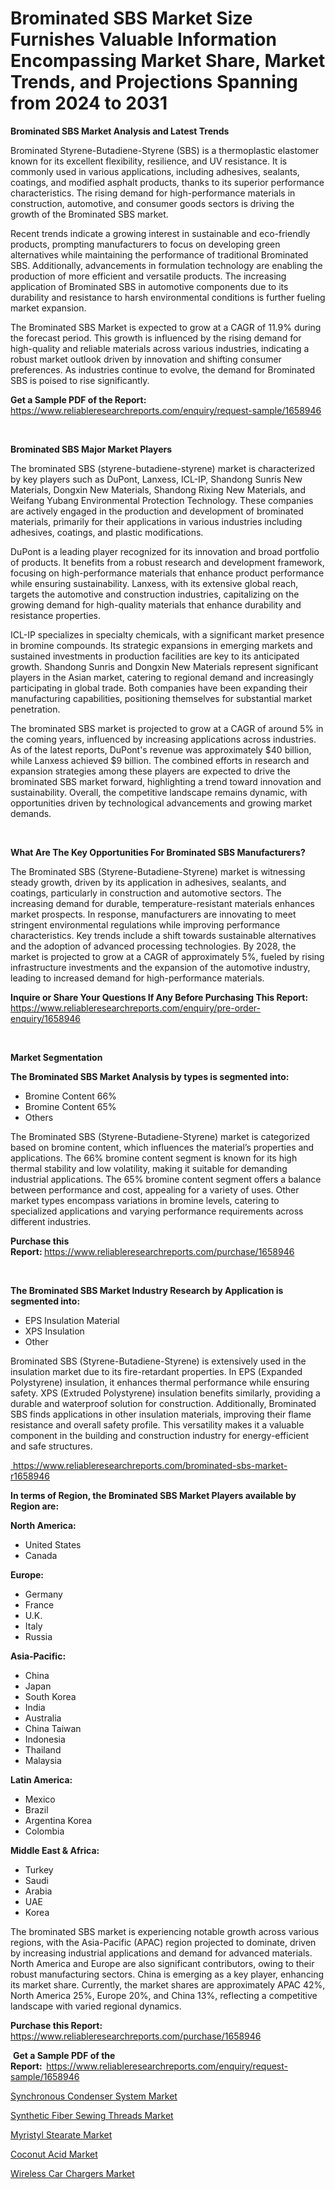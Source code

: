 <p><h1>Brominated SBS Market Size Furnishes Valuable Information Encompassing Market Share, Market Trends, and Projections Spanning from 2024 to 2031</h1></p><p><strong>Brominated SBS Market Analysis and Latest Trends</strong></p>
<p><p>Brominated Styrene-Butadiene-Styrene (SBS) is a thermoplastic elastomer known for its excellent flexibility, resilience, and UV resistance. It is commonly used in various applications, including adhesives, sealants, coatings, and modified asphalt products, thanks to its superior performance characteristics. The rising demand for high-performance materials in construction, automotive, and consumer goods sectors is driving the growth of the Brominated SBS market.</p><p>Recent trends indicate a growing interest in sustainable and eco-friendly products, prompting manufacturers to focus on developing green alternatives while maintaining the performance of traditional Brominated SBS. Additionally, advancements in formulation technology are enabling the production of more efficient and versatile products. The increasing application of Brominated SBS in automotive components due to its durability and resistance to harsh environmental conditions is further fueling market expansion.</p><p>The Brominated SBS Market is expected to grow at a CAGR of 11.9% during the forecast period. This growth is influenced by the rising demand for high-quality and reliable materials across various industries, indicating a robust market outlook driven by innovation and shifting consumer preferences. As industries continue to evolve, the demand for Brominated SBS is poised to rise significantly.</p></p>
<p><strong>Get a Sample PDF of the Report:&nbsp;</strong> <a href="https://www.reliableresearchreports.com/enquiry/request-sample/1658946?utm_campaign=10&utm_medium=2&utm_source=Github&utm_content=ia&utm_term=28092024&utm_id=brominated-sbs">https://www.reliableresearchreports.com/enquiry/request-sample/1658946</a></p>
<p>&nbsp;</p>
<p><strong>Brominated SBS Major Market Players</strong></p>
<p><p>The brominated SBS (styrene-butadiene-styrene) market is characterized by key players such as DuPont, Lanxess, ICL-IP, Shandong Sunris New Materials, Dongxin New Materials, Shandong Rixing New Materials, and Weifang Yubang Environmental Protection Technology. These companies are actively engaged in the production and development of brominated materials, primarily for their applications in various industries including adhesives, coatings, and plastic modifications.</p><p>DuPont is a leading player recognized for its innovation and broad portfolio of products. It benefits from a robust research and development framework, focusing on high-performance materials that enhance product performance while ensuring sustainability. Lanxess, with its extensive global reach, targets the automotive and construction industries, capitalizing on the growing demand for high-quality materials that enhance durability and resistance properties.</p><p>ICL-IP specializes in specialty chemicals, with a significant market presence in bromine compounds. Its strategic expansions in emerging markets and sustained investments in production facilities are key to its anticipated growth. Shandong Sunris and Dongxin New Materials represent significant players in the Asian market, catering to regional demand and increasingly participating in global trade. Both companies have been expanding their manufacturing capabilities, positioning themselves for substantial market penetration.</p><p>The brominated SBS market is projected to grow at a CAGR of around 5% in the coming years, influenced by increasing applications across industries. As of the latest reports, DuPont's revenue was approximately $40 billion, while Lanxess achieved $9 billion. The combined efforts in research and expansion strategies among these players are expected to drive the brominated SBS market forward, highlighting a trend toward innovation and sustainability. Overall, the competitive landscape remains dynamic, with opportunities driven by technological advancements and growing market demands.</p></p>
<p>&nbsp;</p>
<p><strong>What Are The Key Opportunities For Brominated SBS Manufacturers?</strong></p>
<p><p>The Brominated SBS (Styrene-Butadiene-Styrene) market is witnessing steady growth, driven by its application in adhesives, sealants, and coatings, particularly in construction and automotive sectors. The increasing demand for durable, temperature-resistant materials enhances market prospects. In response, manufacturers are innovating to meet stringent environmental regulations while improving performance characteristics. Key trends include a shift towards sustainable alternatives and the adoption of advanced processing technologies. By 2028, the market is projected to grow at a CAGR of approximately 5%, fueled by rising infrastructure investments and the expansion of the automotive industry, leading to increased demand for high-performance materials.</p></p>
<p><strong>Inquire or Share Your Questions If Any Before Purchasing This Report:</strong> <a href="https://www.reliableresearchreports.com/enquiry/pre-order-enquiry/1658946?utm_campaign=10&utm_medium=2&utm_source=Github&utm_content=ia&utm_term=28092024&utm_id=brominated-sbs">https://www.reliableresearchreports.com/enquiry/pre-order-enquiry/1658946</a></p>
<p>&nbsp;</p>
<p><strong>Market Segmentation</strong></p>
<p><strong>The Brominated SBS Market Analysis by types is segmented into:</strong></p>
<p><ul><li>Bromine Content 66%</li><li>Bromine Content 65%</li><li>Others</li></ul></p>
<p><p>The Brominated SBS (Styrene-Butadiene-Styrene) market is categorized based on bromine content, which influences the material’s properties and applications. The 66% bromine content segment is known for its high thermal stability and low volatility, making it suitable for demanding industrial applications. The 65% bromine content segment offers a balance between performance and cost, appealing for a variety of uses. Other market types encompass variations in bromine levels, catering to specialized applications and varying performance requirements across different industries.</p></p>
<p><strong>Purchase this Report:&nbsp;</strong><a href="https://www.reliableresearchreports.com/purchase/1658946?utm_campaign=10&utm_medium=2&utm_source=Github&utm_content=ia&utm_term=28092024&utm_id=brominated-sbs">https://www.reliableresearchreports.com/purchase/1658946</a></p>
<p>&nbsp;</p>
<p><strong>The Brominated SBS Market Industry Research by Application is segmented into:</strong></p>
<p><ul><li>EPS Insulation Material</li><li>XPS Insulation</li><li>Other</li></ul></p>
<p><p>Brominated SBS (Styrene-Butadiene-Styrene) is extensively used in the insulation market due to its fire-retardant properties. In EPS (Expanded Polystyrene) insulation, it enhances thermal performance while ensuring safety. XPS (Extruded Polystyrene) insulation benefits similarly, providing a durable and waterproof solution for construction. Additionally, Brominated SBS finds applications in other insulation materials, improving their flame resistance and overall safety profile. This versatility makes it a valuable component in the building and construction industry for energy-efficient and safe structures.</p></p>
<p><a href="https://www.reliableresearchreports.com/brominated-sbs-market-r1658946?utm_campaign=10&utm_medium=2&utm_source=Github&utm_content=ia&utm_term=28092024&utm_id=brominated-sbs">&nbsp;https://www.reliableresearchreports.com/brominated-sbs-market-r1658946</a></p>
<p><strong>In terms of Region, the Brominated SBS Market Players available by Region are:</strong></p>
<p>
    <p> <strong> North America: </strong>
        <ul>
            <li>United States</li>
            <li>Canada</li>
        </ul>
        </p> 
    <p> <strong> Europe: </strong>
        <ul>
            <li>Germany</li>
            <li>France</li>
            <li>U.K.</li>
            <li>Italy</li>
            <li>Russia</li>
        </ul>
        </p> 
    <p> <strong> Asia-Pacific: </strong>
        <ul>
            <li>China</li>
            <li>Japan</li>
            <li>South Korea</li>
            <li>India</li>
            <li>Australia</li>
            <li>China Taiwan</li>
            <li>Indonesia</li>
            <li>Thailand</li>
            <li>Malaysia</li>
        </ul>
        </p> 
    <p> <strong> Latin America: </strong>
        <ul>
            <li>Mexico</li>
            <li>Brazil</li>
            <li>Argentina Korea</li>
            <li>Colombia</li>
        </ul>
        </p> 
    <p> <strong> Middle East & Africa: </strong>
        <ul>
            <li>Turkey</li>
            <li>Saudi</li>
            <li>Arabia</li>
            <li>UAE</li>
            <li>Korea</li>
        </ul>
    </p>
    </p>
<p><p>The brominated SBS market is experiencing notable growth across various regions, with the Asia-Pacific (APAC) region projected to dominate, driven by increasing industrial applications and demand for advanced materials. North America and Europe are also significant contributors, owing to their robust manufacturing sectors. China is emerging as a key player, enhancing its market share. Currently, the market shares are approximately APAC 42%, North America 25%, Europe 20%, and China 13%, reflecting a competitive landscape with varied regional dynamics.</p></p>
<p><strong>Purchase this Report: </strong><a href="https://www.reliableresearchreports.com/purchase/1658946?utm_campaign=10&utm_medium=2&utm_source=Github&utm_content=ia&utm_term=28092024&utm_id=brominated-sbs">https://www.reliableresearchreports.com/purchase/1658946</a></p>
<p>&nbsp;<strong>Get a Sample PDF of the Report:&nbsp;&nbsp;</strong><a href="https://www.reliableresearchreports.com/enquiry/request-sample/1658946?utm_campaign=10&utm_medium=2&utm_source=Github&utm_content=ia&utm_term=28092024&utm_id=brominated-sbs">https://www.reliableresearchreports.com/enquiry/request-sample/1658946</a></p>
<p><strong></strong></p>
<p><p><a href="https://github.com/JubayerMia832/Market-Research-Report-List-1/blob/main/synchronous-condenser-system-market.md?utm_campaign=10&utm_medium=2&utm_source=Github&utm_content=ia&utm_term=28092024&utm_id=brominated-sbs">Synchronous Condenser System Market</a></p><p><a href="https://github.com/ygfu6u/Market-Research-Report-List-1/blob/main/synthetic-fiber-sewing-threads-market.md?utm_campaign=10&utm_medium=2&utm_source=Github&utm_content=ia&utm_term=28092024&utm_id=brominated-sbs">Synthetic Fiber Sewing Threads Market</a></p><p><a href="https://issuu.com/reportprime-2/docs/myristyl-stearate-market-size-2030._1752f088e096b7?utm_campaign=10&utm_medium=2&utm_source=Github&utm_content=ia&utm_term=28092024&utm_id=brominated-sbs">Myristyl Stearate Market</a></p><p><a href="https://issuu.com/reportprime-2/docs/coconut-acid-market-size-2030.pptx_440ee7e41b745d?utm_campaign=10&utm_medium=2&utm_source=Github&utm_content=ia&utm_term=28092024&utm_id=brominated-sbs">Coconut Acid Market</a></p><p><a href="https://www.linkedin.com/pulse/global-wireless-car-chargers-market-trends-insights-growth-fpqie?trackingId=EvDEKesNTwGkDU%2Fxq0Iifw%3D%3D&utm_campaign=10&utm_medium=2&utm_source=Github&utm_content=ia&utm_term=28092024&utm_id=brominated-sbs">Wireless Car Chargers Market</a></p></p>